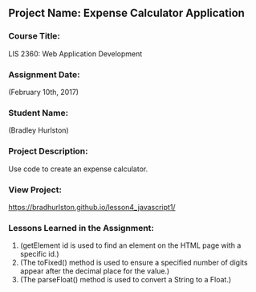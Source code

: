 ## Project Name:  Expense Calculator Application

### Course Title:
LIS 2360:  Web Application Development

### Assignment Date:  
(February 10th, 2017)

### Student Name:  
(Bradley Hurlston)

### Project Description:
Use code to create an expense calculator.

### View Project:
https://bradhurlston.github.io/lesson4_javascript1/

### Lessons Learned in the Assignment:
1. (getElement id is used to find an element on the HTML page with a specific id.)
2. (The toFixed() method is used to ensure a specified number of digits appear after the decimal place for the value.)
3. (The parseFloat() method is used to convert a String to a Float.)
